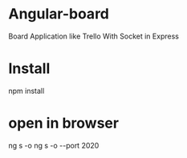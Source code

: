 # Angular-board

Board Application like Trello With Socket in Express

# Install

npm install

# open in browser

ng s -o
ng s -o --port 2020
